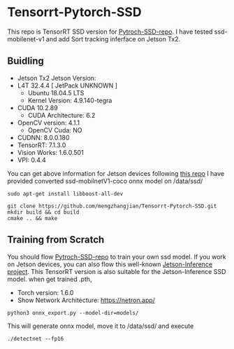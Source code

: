 # Tensorrt-Pytorch-SSD

This repo is TensorRT SSD version for [Pytroch-SSD-repo](https://github.com/qfgaohao/pytorch-ssd). I have tested ssd-mobilenet-v1 and add Sort tracking inferface on Jetson Tx2.

## Buidling
* Jetson Tx2 Jetson Version:
* L4T 32.4.4 [ JetPack UNKNOWN ]
   * Ubuntu 18.04.5 LTS
   * Kernel Version: 4.9.140-tegra
* CUDA 10.2.89
   * CUDA Architecture: 6.2
* OpenCV version: 4.1.1
   * OpenCV Cuda: NO
* CUDNN: 8.0.0.180
* TensorRT: 7.1.3.0
* Vision Works: 1.6.0.501
* VPI: 0.4.4

You can get above information for Jetson devices following [this repo](https://github.com/jetsonhacks/jetsonUtilities)
I have provided converted  ssd-mobilnetV1-coco onnx model on /data/ssd/
```
sudo apt-get install libboost-all-dev

git clone https://github.com/mengzhangjian/Tensorrt-Pytorch-SSD.git 
mkdir build && cd build
cmake .. && make
```
## Training from Scratch
You should flow [Pytroch-SSD-repo](https://github.com/qfgaohao/pytorch-ssd) to train your own ssd model. If you work on Jetson devices, you can also flow this well-known [Jetson-Inference project](https://github.com/dusty-nv/jetson-inference/blob/master/docs/pytorch-ssd.md). This TensorRT version is also suitable for the Jetson-Inference SSD model. when get trained .pth, 
* Torch version: 1.6.0
* Show Network Architecture: https://netron.app/
```
python3 onnx_export.py --model-dir=models/

```
This will generate onnx model, move it to /data/ssd/ and execute
```
./detectnet --fp16
```
